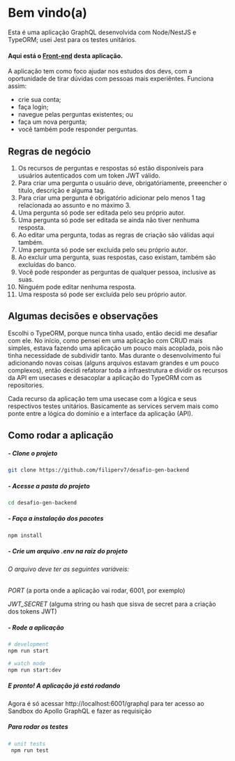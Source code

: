# Bem vindo(a)
Esta é uma aplicação GraphQL desenvolvida com Node/NestJS e TypeORM; usei Jest para os testes unitários.

#### Aqui está o [Front-end](https://github.com/filiperv7/question-tech_front) desta aplicação.

A aplicação tem como foco ajudar nos estudos dos devs, com a oportunidade de tirar dúvidas com pessoas mais experiêntes. Funciona assim:
- crie sua conta;
- faça login;
- navegue pelas perguntas existentes; ou
- faça um nova pergunta;
- você também pode responder perguntas.

## Regras de negócio
1. Os recursos de perguntas e respostas só estão disponíveis para usuários autenticados com um token JWT válido.
2. Para criar uma pergunta o usuário deve, obrigatóriamente, preeencher o titulo, descrição e alguma tag.
3. Para criar uma pergunta é obrigatório adicionar pelo menos 1 tag relacionada ao assunto e no máximo 3.
4. Uma pergunta só pode ser editada pelo seu próprio autor.
5. Uma pergunta só pode ser editada se ainda não tiver nenhuma resposta.
6. Ao editar uma pergunta, todas as regras de criação são válidas aqui também.
7. Uma pergunta só pode ser excluída pelo seu próprio autor.
8. Ao excluir uma pergunta, suas respostas, caso existam, também são excluídas do banco.
9. Você pode responder as perguntas de qualquer pessoa, inclusive as suas.
10. Ninguém pode editar nenhuma resposta.
11. Uma resposta só pode ser excluída pelo seu próprio autor.

## Algumas decisões e observações
Escolhi o TypeORM, porque nunca tinha usado, então decidi me desafiar com ele.
No início, como pensei em uma aplicação com CRUD mais simples, estava fazendo uma aplicação um pouco mais acoplada, pois não tinha necessidade de subdividir tanto. Mas durante o desenvolvimento fui adicionando novas coisas (alguns arquivos estavam grandes e um pouco complexos), então decidi refatorar toda a infraestrutura e dividir os recursos da API em usecases e desacoplar a aplicação do TypeORM com as repositories.

Cada recurso da aplicação tem uma usecase com a lógica e seus respectivos testes unitários. Basicamente as services servem mais como ponte entre a lógica do domínio e a interface da aplicação (API).

## Como rodar a aplicação

##### - Clone o projeto
```bash
git clone https://github.com/filiperv7/desafio-gen-backend
```

##### - Acesse a pasta do projeto
```bash
cd desafio-gen-backend
```

##### - Faça a instalação dos pacotes

```bash
npm install
```

##### - Crie um arquivo .env na raiz do projeto
###### O arquivo deve ter as seguintes variáveis:

_PORT_ (a porta onde a aplicação vai rodar, 6001, por exemplo)

_JWT_SECRET_ (alguma string ou hash que sisva de secret para a criação dos tokens JWT)

##### - Rode a aplicação

```bash
# development
npm run start

# watch mode
npm run start:dev
```

##### E pronto! A aplicação já está rodando
Agora é só acessar http://localhost:6001/graphql para ter acesso ao Sandbox do Apollo GraphQL e fazer as requisição

##### Para rodar os testes

```bash
# unit tests
 npm run test
```

